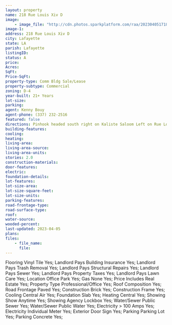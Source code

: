 ```yaml
---
layout: property
name: 218 Rue Louis Xiv D 
image:
    - image_file: "http://cdn.photos.sparkplatform.com/raa/20230405171803356584000000.jpg"
image-1:
address: 218 Rue Louis Xiv D 
city: Lafayette
state: LA
parish: Lafayette
listingID: 
status: A
price: 
Acres: 
SqFt: 
Price-SqFt: 
property-type: Comm Bldg Sale/Lease
property-subtype: Commercial
zoning: D-4
year-built: 21+ Years
lot-size: 
parking: 
agent: Kenny Bouy
agent-phone: (337) 232-2516
featured: false
directions: Pinhook headed south right on Kaliste Saloom Left on Rue Louis XIV Building on the right.
building-features: 
cooling: 
heating: 
living-area: 
living-area-source: 
living-area-units: 
stories: 2.0
construction-materials: 
door-features: 
electric: 
foundation-details: 
lot-features: 
lot-size-area: 
lot-size-square-feet: 
lot-size-units: 
parking-features: 
road-frontage-type: 
road-surface-type: 
roof: 
water-source: 
wooded-percent: 
last-updated: 2023-04-05
plans: 
files:
    - file_name:
      file:
---
```

Flooring	Vinyl Tile	Yes;
Landlord Pays	Building Insurance	Yes;
Landlord Pays	Trash Removal	Yes;
Landlord Pays	Structural Repairs	Yes;
Landlord Pays	Sewer	Yes;
Landlord Pays	Property Taxes	Yes;
Landlord Pays	Lawn Care	Yes;
Location	Office Park	Yes;
Gas	None	Yes;
Price Includes	Real Estate	Yes;
Property Type	Professional/Office	Yes;
Roof	Composition	Yes;
Road Frontage	Paved	Yes;
Construction	Brick	Yes;
Construction	Frame	Yes;
Cooling	Central Air	Yes;
Foundation	Slab	Yes;
Heating	Central	Yes;
Showing	Show Anytime	Yes;
Showing	Agency Lockbox	Yes;
Water/Sewer	Public Sewer	Yes;
Water/Sewer	Public Water	Yes;
Electricity	> 100 Amps	Yes;
Electricity	Individual Meter	Yes;
Exterior	Door Sign	Yes;
Parking	Parking Lot	Yes;
Parking	Concrete	Yes;

